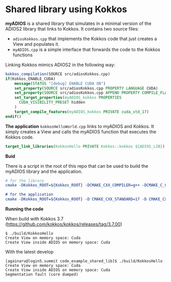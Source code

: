 # Shared library using Kokkos

**myADIOS** is a shared library that simulates in a minimal version of the ADIOS2 library that links to Kokkos.
It contains two source files: 
- `adiosKokkos.cpp` that implements the Kokkos code that just creates a View and populates it.
- `myADIOS.cpp` is a simple interface that forwards the code to the Kokkos functions

Linking Kokkos mimics ADIOS2 in the following way:

```cmake
kokkos_compilation(SOURCE src/adiosKokkos.cpp)
if(Kokkos_ENABLE_CUDA)
    message(STATUS "[debug] ENABLE CUDA ON")
    set_property(SOURCE src/adiosKokkos.cpp PROPERTY LANGUAGE CUDA)
    set_property(SOURCE src/adiosKokkos.cpp APPEND PROPERTY COMPILE_FLAGS "--extended-lambda")
    set_target_properties(myADIOS_kokkos PROPERTIES
      CUDA_VISIBILITY_PRESET hidden
    )
    target_compile_features(myADIOS_kokkos PRIVATE cuda_std_17)
endif()
```


**The application** `kokkosHelloWorld.cpp` links to myADIOS and Kokkos.
It simply creates a View and calls the myADIOS function that executes the Kokkos code.

```cmake
target_link_libraries(KokkosHello PRIVATE Kokkos::kokkos ${ADIOS_LIB})
```

**Buid**

There is a script in the root of this repo that can be used to build the myADIOS library and the application.

```cmake
# for the library
cmake -DKokkos_ROOT=${Kokkos_ROOT} -DCMAKE_CXX_COMPILER=g++ -DCMAKE_C_COMPILER=gcc -DCMAKE_INSTALL_PREFIX=${myADIOS_HOME}/install ..

# for the application
cmake -DKokkos_ROOT=${Kokkos_ROOT} -D CMAKE_CXX_STANDARD=17 -D CMAKE_CXX_EXTENSIONS=OFF -DCMAKE_CXX_COMPILER=${Kokkos_HOME}/bin/nvcc_wrapper -DCMAKE_PREFIX_PATH=${myADIOS_HOME}/install ..
```

**Running the code**

When build with Kokkos 3.7 (https://github.com/kokkos/kokkos/releases/tag/3.7.00)
```
$ ./build/KokkosHello
Create View on memory space: Cuda
Create View inside ADIOS on memory space: Cuda
```

With the latest develop
```
[againaru@login5.summit code_example_shared_lib]$ ./build/KokkosHello
Create View on memory space: Cuda
Create View inside ADIOS on memory space: Cuda
Segmentation fault (core dumped)
```

